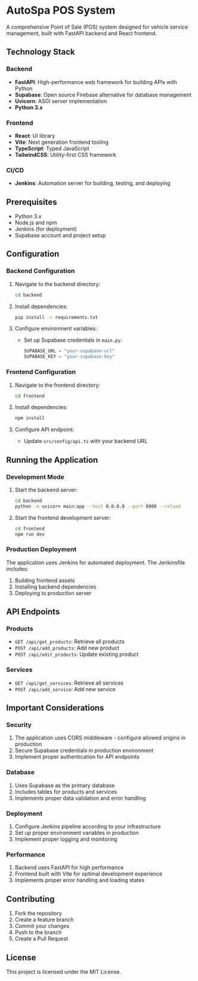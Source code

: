 # AutoSpa POS System

A comprehensive Point of Sale (POS) system designed for vehicle service management, built with FastAPI backend and React frontend.

## Technology Stack

### Backend
- **FastAPI**: High-performance web framework for building APIs with Python
- **Supabase**: Open source Firebase alternative for database management
- **Uvicorn**: ASGI server implementation
- **Python 3.x**

### Frontend
- **React**: UI library
- **Vite**: Next generation frontend tooling
- **TypeScript**: Typed JavaScript
- **TailwindCSS**: Utility-first CSS framework

### CI/CD
- **Jenkins**: Automation server for building, testing, and deploying

## Prerequisites

- Python 3.x
- Node.js and npm
- Jenkins (for deployment)
- Supabase account and project setup

## Configuration

### Backend Configuration

1. Navigate to the backend directory:
   ```bash
   cd backend
   ```

2. Install dependencies:
   ```bash
   pip install -r requirements.txt
   ```

3. Configure environment variables:
   - Set up Supabase credentials in `main.py`:
     ```python
     SUPABASE_URL = "your-supabase-url"
     SUPABASE_KEY = "your-supabase-key"
     ```

### Frontend Configuration

1. Navigate to the frontend directory:
   ```bash
   cd frontend
   ```

2. Install dependencies:
   ```bash
   npm install
   ```

3. Configure API endpoint:
   - Update `src/config/api.ts` with your backend URL

## Running the Application

### Development Mode

1. Start the backend server:
   ```bash
   cd backend
   python -m uvicorn main:app --host 0.0.0.0 --port 8000 --reload
   ```

2. Start the frontend development server:
   ```bash
   cd frontend
   npm run dev
   ```

### Production Deployment

The application uses Jenkins for automated deployment. The Jenkinsfile includes:

1. Building frontend assets
2. Installing backend dependencies
3. Deploying to production server

## API Endpoints

### Products
- `GET /api/get_products`: Retrieve all products
- `POST /api/add_products`: Add new product
- `POST /api/edit_products`: Update existing product

### Services
- `GET /api/get_services`: Retrieve all services
- `POST /api/add_service`: Add new service

## Important Considerations

### Security
1. The application uses CORS middleware - configure allowed origins in production
2. Secure Supabase credentials in production environment
3. Implement proper authentication for API endpoints

### Database
1. Uses Supabase as the primary database
2. Includes tables for products and services
3. Implements proper data validation and error handling

### Deployment
1. Configure Jenkins pipeline according to your infrastructure
2. Set up proper environment variables in production
3. Implement proper logging and monitoring

### Performance
1. Backend uses FastAPI for high performance
2. Frontend built with Vite for optimal development experience
3. Implements proper error handling and loading states

## Contributing

1. Fork the repository
2. Create a feature branch
3. Commit your changes
4. Push to the branch
5. Create a Pull Request

## License

This project is licensed under the MIT License.